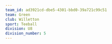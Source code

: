```yaml
---
team_id: ad3921cd-dbe5-4301-bbd0-39a721c99c51
team: Green
club: Willetton
sport: Teeball
division: U8
division_number: 5
---
```

